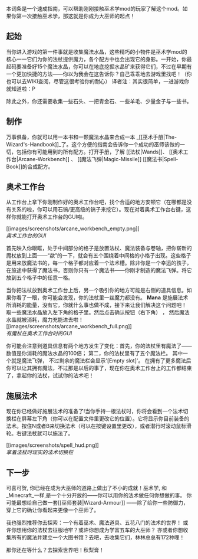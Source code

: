 本词条是一个速成指南，可以帮助刚刚接触巫术学mod的玩家了解这个mod。如果你第一次接触巫术学，那这就是你成为大巫师的起点！


## 起始
当你进入游戏的第一件事就是收集魔法水晶，这些精巧的小物件是巫术学mod的核心一一它们为你的法杖提供魔力，各个配方中也会出现它的身影。一开始，你最起码要准备好15个魔法水晶，你可以在地底挖掘水晶矿来获得它们，不过在早期有一个更加快捷的方法——你以为我会在这告诉你？自己乖乖地去游戏里找吧！（你也可以去WIKI查阅，尽管这很考验你的耐心）
译者注：其实很简单，一进游戏你就知道啦：P


除此之外，你还需要收集一些石头、一把青金石、一些羊毛、少量金子与一些书。

## 制作
万事俱备，你就可以用一本书和一颗魔法水晶来合成一本
 _[[巫术手册|The-Wizard's-Handbook]]_了。这个方便的指南会告诉你一个成功的巫师该做的一切，包括你有可能用到的所有配方。打开手册，了解  [[法杖|Wands]]、 [[奥术工作台|Arcane-Workbench]] 、 [[魔法飞弹|Magic-Missile]] [[魔法书|Spell-Book]]的合成配方。

## 奥术工作台
从工作台上拿下你刚制作好的奥术工作台吧，找个合适的地方安顿它（在哪都是没有关系的啦，你可以用石镐/更高级的镐子来挖它）。现在对着奥术工作台右键，这样你就能打开奥术工作台的GUI啦。

[[images/screenshots/arcane_workbench_empty.png]]  
_奥术工作台的GUI_

首先映入你眼眶，处于中间部分的格子是放置法杖、魔法装备与卷轴，把你崭新的魔杖放到上面——“歘”的一下，就会有五个围绕着中间格的小格子出现。这些格子是用来放魔法书的，每一个格子都对应着一个法术槽。除非你是一个幸运的孩子，在旅途中获得了魔法书，否则你只有一个魔法书——你刚才制造的魔法飞弹。将它放到五个格子中的任意一格。

当你把法杖放到奥术工作台上后，另一个吸引你的地方可能是右侧的道具信息。如果你看了一眼，你可能会发现，你的法杖里一丝魔力都没有。 **Mana** 是施展法术所消耗的能量，没有它，你就什么事也做不成，接下来让我们解决这个问题吧！ 取一些魔法水晶放入左下角的格子里。然后点击确认按钮（右下角） ， 然后魔法水晶就被消耗，魔力充能进去啦！ 
[[images/screenshots/arcane_workbench_full.png]]  
_有魔杖在奥术工作台时的GUI_

你可能会注意到道具信息有两个地方发生了变化：首先，你的法杖里有魔法了——数值是你消耗的魔法水晶的100倍； 第二，你的法杖里有了五个魔法栏。 其中一个就是魔法飞弹， 不过剩余的魔法栏会显示'[Empty slot]'。 在拥有了更多魔法后你可以让其拥有魔法，不过那是以后的事了，现在你在奥术工作台上的工作都结束了，拿起你的法杖，试试你的法术吧！

## 施展法术
现在你已经做好施展法术的准备了!当你手持一根法杖时，你将会看到一个法术切换栏在屏幕左下角（你可以在配置文件里更改它的位置）。它将显示你目前装备的法术。按住N或者B来切换法术（可以在按键设置里更改），或者潜行时滚动鼠标滑轮。右键法杖就可以施法了。

[[images/screenshots/spell_hud.png]]  
_拿着法杖时现实的法术切换栏_

## 下一步
可喜可贺, 你已经在成为大巫师的道路上做出了不小的成就！巫术学, 和 _Minecraft_一样,是一个十分开放的——你可以用你的法术做任何你想做的事。 你可能最想给自己做一套[[巫师套装|Wizard-Armour]] ——除了给你一些防御力，穿上它的确让你看起来更像一个巫师了。 

我也强烈推荐你去探索：一个有着巫术、魔法道具、五花八门的法术的世界！ 或许你想用你的法杖去征服地牢？或许你想成为学富五车的大巫师？ 亦或者你想收集所有的魔法并建立一个大图书馆？去吧，去收集它们，林林总总有172种哩！

那你还在等什么？去探索世界吧！秋梨膏！
